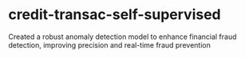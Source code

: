 # credit-transac-self-supervised
 Created a robust anomaly detection model to enhance financial fraud detection, improving precision and real-time fraud prevention
